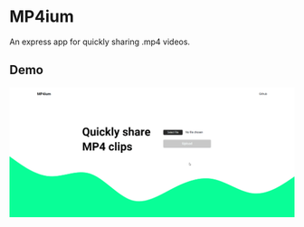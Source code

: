 # MP4ium

An express app for quickly sharing .mp4 videos.

## Demo

![alt text](public/img/demo.gif)
